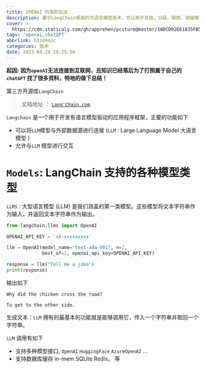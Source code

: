 ```yaml
---
title: OPENAI 的高阶玩法
description: 基于LangChain框架的大语言模型技术，可以用于总结，分段，联网，收缩等一系列功能
cover: >-
  https://cdn.staticaly.com/gh/apprehen/pciture@master/10DCD02E61835FB52BC7421D120F6B62.yr028y2cvao.webp
tags: 'openai,chatGPT'
abbrlink: 532d942c
categories: 技术
date: 2023-04-20 20:25:50
---
```


**起因:** **因为`openAI`无法连接到互联网，且知识已经落后为了打照属于自己的`chatGPT` 找了很多资料，特地的做下总结！**

第三方开源库`LangChain` 

> 文档地址 ： [`Lang'Chain.com`](https://python.langchain.com/en/latest/) 

`Langchain` 是一个用于开发有语言模型驱动的应用程序框架，主要的功能如下

- 可以将`LLM`模型与外部数据源进行连接 (`LLM` : Large Language Model 大语言模型 )
- 允许与`LLM` 模型进行交互

# `Models`: LangChain 支持的各种模型类型 

`LLMS` :
大型语言模型 (LLM) 是我们涵盖的第一类模型。这些模型将文本字符串作为输入，并返回文本字符串作为输出。

```python
from langchain.llms import OpenAI

OPENAI_API_KEY = 'sk-xxxxxxxxx'

llm = OpenAI(model_name="text-ada-001", n=2,
             best_of=2, openai_api_key=OPENAI_API_KEY)

response = llm("Tell me a joke")
print(response)
```

输出如下

```shell
Why did the chicken cross the road?

To get to the other side.
```

生成文本：`LLM` 拥有的最基本的功能就是能够调用它，传入一个字符串并取回一个字符串。

`LLM` 调用有如下

- 支持多种模型接口, `OpenAI` `HuggingFace` `AzureOpenAI`  ...
- 支持数据库缓存 in-mem SQLite Redis， 等
